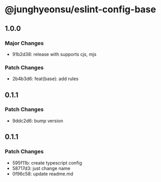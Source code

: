# @junghyeonsu/eslint-config-base

## 1.0.0

### Major Changes

- 91b2d38: release with supports cjs, mjs

### Patch Changes

- 2b4b3d6: feat(base): add rules

## 0.1.1

### Patch Changes

- 9ddc2d6: bump version

## 0.1.1

### Patch Changes

- 595f11b: create typescript config
- 58717d3: just change name
- 0f96c58: update readme.md
